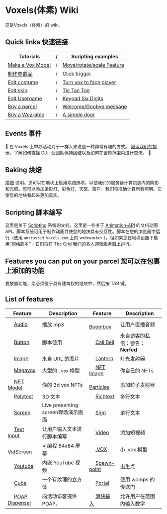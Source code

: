 # Voxels(体素) Wiki

这是Voxels（体素）的 wiki。

## Quick links 快速链接

| Tutorials |  / |Scripting examples|
|------|------|------|
| [Make a Vox Model](https://wiki.cryptovoxels.com/Parcels/Make-Vox-Model) |/| [Move/rotate/scale Feature](https://wiki.cryptovoxels.com/Scripting/Examples/Move-rotate-scale-Feature) |
| [制作穿戴品](Create-a-wearable) |/| [Click trigger](https://wiki.cryptovoxels.com/Scripting/Examples/Click-trigger) |
| [Edit costume](https://wiki.cryptovoxels.com/Player_customization/Costume_tab) |/| [Turn vox to face player](https://wiki.cryptovoxels.com/Scripting/Examples/Turn) |
| [Edit skin](https://wiki.cryptovoxels.com/Player_customization/Avatar_skin) |/| [Tic Tac Toe](https://wiki.cryptovoxels.com/Scripting/Examples/TicTacToe) |
| [Edit Username](https://wiki.cryptovoxels.com/Player_customization/Username) |/| [Keypad Six Digits](https://wiki.cryptovoxels.com/Scripting/Examples/keypad_six_digits) |
| [Buy a parcel](https://wiki.cryptovoxels.com/Parcels/Buy-a-parcel) |/| [Welcome/Goobye message](https://wiki.cryptovoxels.com/Scripting/Examples/welcome_message) |
| [Buy a Wearable](https://wiki.cryptovoxels.com/Player_customization/Buy-a-Wearable) |/| [A simple door](https://wiki.cryptovoxels.com/Scripting/Examples/Simple-Door) |

## Events 事件

📅 在 Voxels 上举办活动对于一群人来说是一种非常有趣的方式。 [阅读我们的提示](https://wiki.cryptovoxels.com/活动)，了解如何直播 DJ、让团队保持团结以及如何在世界范围内进行交流。 🎉

## Baking 烘焙

[烘焙](https://wiki.cryptovoxels.com/Parcels/light-map) 说明。您可以在地块上启用烘焙选项，以便我们的服务器计算包裹内的阴影和光照。您可以添加条形灯、彩色灯、天窗、窗户，我们将准确计算所有照明。它使您的地块看起来更加真实。

## Scripting  脚本编写

这里是关于 [Scripting](https://wiki.cryptovoxels.com/Scripting/Scripting) 系统的文档，这里是一些关于 [Animation-API](https://wiki.cryptovoxels.com/Scripting/) 的文档动画 API。脚本系统可用于制作动画并使您的地块具有交互性。脚本在您的浏览器中运行（使用 `untrusted.Voxels.com` 上的 webworker ），但如果您在地块设置下启用“网格脚本” - 它们将在 [The Grid](https://wiki.cryptovoxels.com/Scripting/TheGrid) 我们的多人游戏服务器上运行。

## Features you can put on your parcel 您可以在包裹上添加的功能

要放置功能，您必须位于具有建筑权的地块中，然后按 TAB 键。

## List of features

| Feature | Description | Feature | Description |
| ------ | ------ | ------ | ------ |
| <img width='16' src='https://www.cryptovoxels.com/icons/audio.png'/>  [Audio](https://wiki.cryptovoxels.com/features/audio) | 播放 mp3 | <img width='16' src='https://www.cryptovoxels.com/icons/audio.png' /> [Boombox](https://wiki.cryptovoxels.com/features/boombox) |让用户直播音频|
|<img width='16' src='https://www.cryptovoxels.com/icons/button.png' /> [Button](https://wiki.cryptovoxels.com/features/button) | 脚本使用 | <img width='16' src='https://www.cryptovoxels.com/icons/call-bell.png' /> [Call Bell](https://wiki.cryptovoxels.com/features/call-bell) |来自访客的私信：警告：**Nerfed**|
|<img width='16' src='https://www.cryptovoxels.com/icons/image.png' />  [Image](https://wiki.cryptovoxels.com/features/image) | 来自 URL 的图片 | <img width='16' src='https://www.cryptovoxels.com/icons/lantern.png' />  [Lantern](https://wiki.cryptovoxels.com/features/lantern) | 灯光发射器 |
|<img width='16' src='https://www.cryptovoxels.com/icons/megavox.png' /> [Megavox](https://wiki.cryptovoxels.com/features/megavox) | 大型的 `.vox` 模型 | <img width='16' src='https://www.cryptovoxels.com/icons/nft-image.png'  /> [NFT Image](https://wiki.cryptovoxels.com/features/nft-image) | 你自己的 NFTs |
|<img width='16' src='https://www.cryptovoxels.com/icons/nft-model.png'  /> [NFT Model](https://wiki.cryptovoxels.com/features/nft-model) | 你的 3d vox NFTs |<img width='16' src='https://www.cryptovoxels.com/icons/particle.png'  /> [Particles](https://wiki.cryptovoxels.com/features/particles) | 添加粒子发射器 |
|<img width='16' src='https://www.cryptovoxels.com/icons/polytext.png' /> [Polytext](https://wiki.cryptovoxels.com/features/polytext) | 3D 文本 | <img width='16' src='https://www.cryptovoxels.com/icons/richtext.png' /> [Richtext](https://wiki.cryptovoxels.com/features/richtext) | 多行文本 |
|<img width='16' src='https://www.cryptovoxels.com/icons/screen.png' /> [Screen](https://wiki.cryptovoxels.com/features/screen) |Live presenting screen现场演示画面| <img width='16' src='https://www.cryptovoxels.com/icons/sign.png' /> [Sign](https://wiki.cryptovoxels.com/features/sign) |单行文本|
|<img width='16' src='https://www.cryptovoxels.com/icons/text-input.png' />  [Text Input](https://wiki.cryptovoxels.com/features/text-input) |让用户输入文本进行脚本编写|<img width='16' src='https://www.cryptovoxels.com/icons/video.png' /> [Video](https://wiki.cryptovoxels.com/features/video) |添加短视频|
|<img width='16' src='https://www.cryptovoxels.com/icons/vid-screen.png' /> [VidScreen](https://wiki.cryptovoxels.com/features/vid-screen) |可编程 64x64 屏幕|<img width='16' src='https://www.cryptovoxels.com/icons/vox-model.png' /> [.VOX](https://wiki.cryptovoxels.com/features/vox-model) |小 .vox 模型|
|<img width='16' src='https://www.cryptovoxels.com/icons/youtube.png' /> [Youtube](https://wiki.cryptovoxels.com/features/youtube) |内嵌 YouTube 视频|<img width='16' src='https://www.cryptovoxels.com/icons/spawn-point.png' /> [Spawn-point](https://wiki.cryptovoxels.com/features/spawn-point) |出生点|
|<img width='16' src='https://www.cryptovoxels.com/icons/cube.png' /> [Cube](https://wiki.cryptovoxels.com/features/cube) |一个有纹理的立方体 |<img width='16' src='https://www.cryptovoxels.com/icons/portal.png' /> [Portal](https://wiki.cryptovoxels.com/features/portal) |使用 womps 的传送门 |
|<img width='16' src='https://www.cryptovoxels.com/icons/poap.png' /> [POAP Dispenser](https://wiki.cryptovoxels.com/features/POAP-Dispenser) |向活动访客提供 POAP。 | <img width='16' src='https://www.cryptovoxels.com/icons/slider-input.png' /> [滑块输入](https://wiki.cryptovoxels.com/features/slider-input) | 允许用户在范围内输入数字









